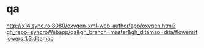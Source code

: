 # qa
http://x14.sync.ro:8080/oxygen-xml-web-author/app/oxygen.html?gh_repo=syncroWebapp/qa&gh_branch=master&gh_ditamap=dita/flowers/flowers_1.3.ditamap
